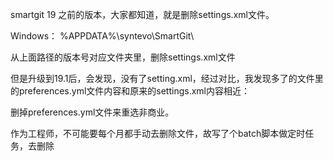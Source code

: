 smartgit 19 之前的版本，大家都知道，就是删除settings.xml文件。

Windows： %APPDATA%\syntevo\SmartGit\

从上面路径的版本号对应文件夹里，删除settings.xml文件


但是升级到19.1后，会发现，没有了setting.xml，经过对比，我发现多了的文件里的preferences.yml文件内容和原来的settings.xml内容相近：


删掉preferences.yml文件来重选非商业。

作为工程师，不可能要每个月都手动去删除文件，故写了个batch脚本做定时任务，去删除